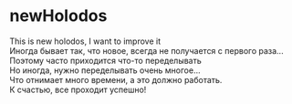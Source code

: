 # newHolodos
<p>This is new holodos, I want to improve it<br>
Иногда бывает так, что новое, всегда не получается с первого раза...<br>
Поэтому часто приходится что-то переделывать<br>
Но иногда, нужно переделывать очень многое...<br>
Что отнимает много времени, а это должно работать.<br>
К счастью, все проходит успешно!</p>
